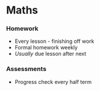 # Maths

### Homework
- Every lesson - finishing off work
- Formal homework weekly
- *Usually* due lesson after next

### Assessments
- Progress check every half term